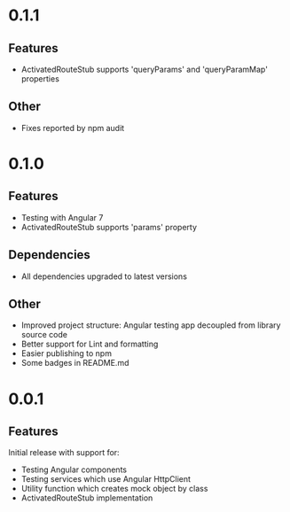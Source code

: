 # 0.1.1

## Features
- ActivatedRouteStub supports 'queryParams' and 'queryParamMap' properties

## Other
- Fixes reported by npm audit

# 0.1.0

## Features
- Testing with Angular 7
- ActivatedRouteStub supports 'params' property

## Dependencies
- All dependencies upgraded to latest versions

## Other
- Improved project structure: Angular testing app decoupled from library source code
- Better support for Lint and formatting
- Easier publishing to npm
- Some badges in README.md
 
# 0.0.1

## Features

Initial release with support for:
- Testing Angular components
- Testing services which use Angular HttpClient
- Utility function which creates mock object by class
- ActivatedRouteStub implementation

